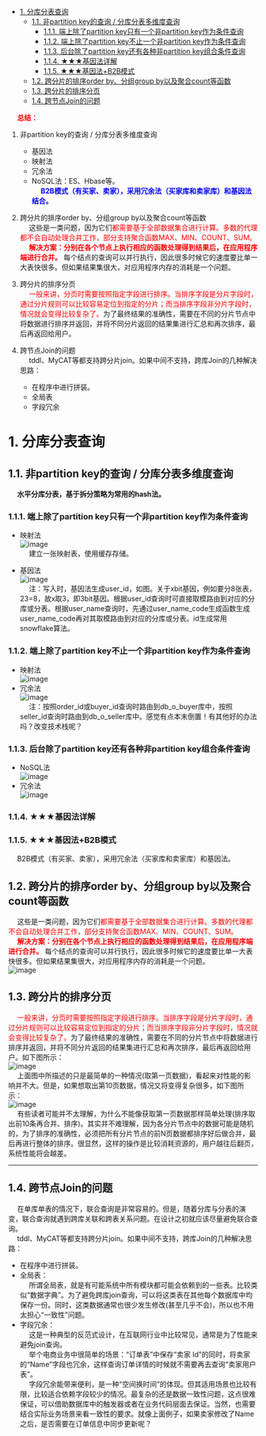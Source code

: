 
<!-- TOC -->

- [1. 分库分表查询](#1-分库分表查询)
    - [1.1. 非partition key的查询 / 分库分表多维度查询](#11-非partition-key的查询--分库分表多维度查询)
        - [1.1.1. 端上除了partition key只有一个非partition key作为条件查询](#111-端上除了partition-key只有一个非partition-key作为条件查询)
        - [1.1.2. 端上除了partition key不止一个非partition key作为条件查询](#112-端上除了partition-key不止一个非partition-key作为条件查询)
        - [1.1.3. 后台除了partition key还有各种非partition key组合条件查询](#113-后台除了partition-key还有各种非partition-key组合条件查询)
        - [1.1.4. ★★★基因法详解](#114-★★★基因法详解)
        - [1.1.5. ★★★基因法+B2B模式](#115-★★★基因法b2b模式)
    - [1.2. 跨分片的排序order by、分组group by以及聚合count等函数](#12-跨分片的排序order-by分组group-by以及聚合count等函数)
    - [1.3. 跨分片的排序分页](#13-跨分片的排序分页)
    - [1.4. 跨节点Join的问题](#14-跨节点join的问题)

<!-- /TOC -->


&emsp; **<font color = "red">总结：</font>**
1. 非partition key的查询 / 分库分表多维度查询  
	* 基因法
	* 映射法
	* 冗余法
	* NoSQL法：ES、Hbase等。  
&emsp; **<font color = "blue">B2B模式（有买家、卖家），采用冗余法（买家库和卖家库）和基因法结合。</font>**  
2. 跨分片的排序order by、分组group by以及聚合count等函数  
&emsp; 这些是一类问题，因为它们<font color = "red">都需要基于全部数据集合进行计算。多数的代理都不会自动处理合并工作，部分支持聚合函数MAX、MIN、COUNT、SUM。</font>  
&emsp; **<font color = "red">解决方案：分别在各个节点上执行相应的函数处理得到结果后，在应用程序端进行合并。</font>** 每个结点的查询可以并行执行，因此很多时候它的速度要比单一大表快很多。但如果结果集很大，对应用程序内存的消耗是一个问题。  
3. 跨分片的排序分页  
&emsp; <font color = "red">一般来讲，分页时需要按照指定字段进行排序。当排序字段是分片字段时，通过分片规则可以比较容易定位到指定的分片；而当排序字段非分片字段时，情况就会变得比较复杂了。</font>为了最终结果的准确性，需要在不同的分片节点中将数据进行排序并返回，并将不同分片返回的结果集进行汇总和再次排序，最后再返回给用户。  
4. 跨节点Join的问题  
&emsp; tddl、MyCAT等都支持跨分片join。如果中间不支持，跨库Join的几种解决思路：  

	* 在程序中进行拼装。  
	* 全局表
	* 字段冗余 


# 1. 分库分表查询

## 1.1. 非partition key的查询 / 分库分表多维度查询  
<!-- 
https://blog.csdn.net/coolmsn8786/article/details/100377411

分库分表下非拆分键的查询方案
https://blog.csdn.net/sinat_29774479/article/details/107555322

* 记录两份数据，一份按照用户纬度分表，一份按照视频ID维度分表。按照订单使用者拆分为3个数据库，客户端、商家端、渠道端，目的是分散压力，提高吞吐量，互不影响  
* 以用户维度分库，在单个库里，以其他维度进行分区操作  
* 通过搜索引擎解决，但如果实时性要求很高，又得关系到实时搜索。

**<font color = "clime">1. 方案一：以第一维度进行拆分，第二维度拼接第一维度。2. 方案二：数据冗余。</font>**

&emsp; 以电商模型订单库为目标问题。  
1. 以用户id为分片键，订单号尾部拼接用户id后四位。根据后四位取模分片。  
2. 订单号维度查询，订单号后四位定位库。用户维度查询，支持分页。  
3. 如果涉及到其他维度，比如订单里面有商品，商家需要根据商品维度查询排序分页，可以双写一份商家备份库，因为商家查询频率不会和c端用户一样高，且对实时性要求️有容忍性，所以可以用biolog同步双写数据。  
4. 如果还有其他一些查询频率更低，且实时性无要求，也通过biolog同步一份数据到kudu数据仓库，利用大数据olap等技术做查询操作。  


-->
&emsp; **水平分库分表，基于拆分策略为常用的hash法。**  
### 1.1.1. 端上除了partition key只有一个非partition key作为条件查询  
* 映射法  
![image](https://gitee.com/wt1814/pic-host/raw/master/images/SQL/sql-19.png)  
&emsp; 建立一张映射表，使用缓存存储。  

* 基因法  
![image](https://gitee.com/wt1814/pic-host/raw/master/images/SQL/sql-20.png)  
&emsp; 注：写入时，基因法生成user_id，如图。关于xbit基因，例如要分8张表，23=8，故x取3，即3bit基因。根据user_id查询时可直接取模路由到对应的分库或分表。根据user_name查询时，先通过user_name_code生成函数生成user_name_code再对其取模路由到对应的分库或分表。id生成常用snowflake算法。  

### 1.1.2. 端上除了partition key不止一个非partition key作为条件查询 
* 映射法  
![image](https://gitee.com/wt1814/pic-host/raw/master/images/SQL/sql-21.png)  
* 冗余法    
![image](https://gitee.com/wt1814/pic-host/raw/master/images/SQL/sql-22.png)  
&emsp; 注：按照order_id或buyer_id查询时路由到db_o_buyer库中，按照seller_id查询时路由到db_o_seller库中。感觉有点本末倒置！有其他好的办法吗？改变技术栈呢？  

### 1.1.3. 后台除了partition key还有各种非partition key组合条件查询 
* NoSQL法  
![image](https://gitee.com/wt1814/pic-host/raw/master/images/SQL/sql-23.png)  
* 冗余法  
![image](https://gitee.com/wt1814/pic-host/raw/master/images/SQL/sql-24.png)  

### 1.1.4. ★★★基因法详解  
<!--
基因算法-分库分表的超级解决方案
https://blog.csdn.net/weixin_52346300/article/details/113104964
-->

### 1.1.5. ★★★基因法+B2B模式
<!-- 
https://www.cnblogs.com/heqiyoujing/p/11297432.html
-->

&emsp; B2B模式（有买家、卖家），采用冗余法（买家库和卖家库）和基因法。  


## 1.2. 跨分片的排序order by、分组group by以及聚合count等函数  
&emsp; 这些是一类问题，因为它们<font color = "red">都需要基于全部数据集合进行计算。多数的代理都不会自动处理合并工作，部分支持聚合函数MAX、MIN、COUNT、SUM。</font>  
&emsp; **<font color = "red">解决方案：分别在各个节点上执行相应的函数处理得到结果后，在应用程序端进行合并。</font>** 每个结点的查询可以并行执行，因此很多时候它的速度要比单一大表快很多。但如果结果集很大，对应用程序内存的消耗是一个问题。  
![image](https://gitee.com/wt1814/pic-host/raw/master/images/SQL/sql-16.png)  

## 1.3. 跨分片的排序分页  
&emsp; <font color = "red">一般来讲，分页时需要按照指定字段进行排序。当排序字段是分片字段时，通过分片规则可以比较容易定位到指定的分片；而当排序字段非分片字段时，情况就会变得比较复杂了。</font>为了最终结果的准确性，需要在不同的分片节点中将数据进行排序并返回，并将不同分片返回的结果集进行汇总和再次排序，最后再返回给用户。如下图所示：  
![image](https://gitee.com/wt1814/pic-host/raw/master/images/SQL/sql-17.png)  
&emsp; 上面图中所描述的只是最简单的一种情况(取第一页数据)，看起来对性能的影响并不大。但是，如果想取出第10页数据，情况又将变得复杂很多，如下图所示：  
![image](https://gitee.com/wt1814/pic-host/raw/master/images/SQL/sql-18.png)  
&emsp; 有些读者可能并不太理解，为什么不能像获取第一页数据那样简单处理(排序取出前10条再合并、排序)。其实并不难理解，因为各分片节点中的数据可能是随机的，为了排序的准确性，必须把所有分片节点的前N页数据都排序好后做合并，最后再进行整体的排序。很显然，这样的操作是比较消耗资源的，用户越往后翻页，系统性能将会越差。 

----

## 1.4. 跨节点Join的问题  
&emsp; 在单库单表的情况下，联合查询是非常容易的。但是，随着分库与分表的演变，联合查询就遇到跨库关联和跨表关系问题。在设计之初就应该尽量避免联合查询。  
&emsp; tddl、MyCAT等都支持跨分片join。如果中间不支持，跨库Join的几种解决思路：  

* 在程序中进行拼装。  
* 全局表：  
&emsp; 所谓全局表，就是有可能系统中所有模块都可能会依赖到的一些表。比较类似“数据字典”。为了避免跨库join查询，可以将这类表在其他每个数据库中均保存一份。同时，这类数据通常也很少发生修改(甚至几乎不会)，所以也不用太担心“一致性”问题。  
* 字段冗余：  
&emsp; 这是一种典型的反范式设计，在互联网行业中比较常见，通常是为了性能来避免join查询。  
&emsp; 举个电商业务中很简单的场景：“订单表”中保存“卖家 Id”的同时，将卖家的“Name”字段也冗余，这样查询订单详情的时候就不需要再去查询“卖家用户表”。  
&emsp; 字段冗余能带来便利，是一种“空间换时间”的体现。但其适用场景也比较有限，比较适合依赖字段较少的情况。最复杂的还是数据一致性问题，这点很难保证，可以借助数据库中的触发器或者在业务代码层面去保证。当然，也需要结合实际业务场景来看一致性的要求。就像上面例子，如果卖家修改了Name之后，是否需要在订单信息中同步更新呢？  

